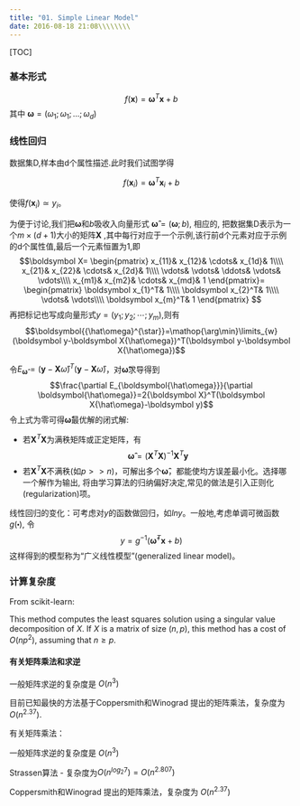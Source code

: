 ```yaml
---
title: "01. Simple Linear Model"
date: 2016-08-18 21:08\\\\\\\\
---
```


[TOC]

### 基本形式
$$f(\boldsymbol x)=\boldsymbol\omega^T\boldsymbol x + b$$
其中 $\boldsymbol\omega=(\omega_1;\omega_1;...;\omega_d)$
### 线性回归
数据集D,样本由d个属性描述.此时我们试图学得

$$f(\boldsymbol x_i)=\boldsymbol\omega^T\boldsymbol x_i + b$$

使得$f(\boldsymbol x_i) \simeq y_i$。

为便于讨论,我们把$\boldsymbol\omega$和$b$吸收入向量形式 $\boldsymbol{\hat\omega}=(\boldsymbol\omega;b)$, 相应的, 把数据集D表示为一个$m \times (d + 1)$大小的矩阵$\boldsymbol X$ ,其中每行对应于一个示例,该行前d个元素对应于示例的d个属性值,最后一个元素恒置为1,即
$$\boldsymbol X=
\begin{pmatrix}
x_{11}& x_{12}& \cdots& x_{1d}& 1\\\\
x_{21}& x_{22}& \cdots& x_{2d}& 1\\\\
\vdots& \vdots& \ddots& \vdots& \vdots\\\\
x_{m1}& x_{m2}& \cdots& x_{md}& 1
\end{pmatrix}=
\begin{pmatrix}
\boldsymbol x_{1}^T& 1\\\\
\boldsymbol x_{2}^T& 1\\\\
\vdots& \vdots\\\\
\boldsymbol x_{m}^T& 1
\end{pmatrix}
$$
再把标记也写成向量形式$y=(y_1;y_2;\cdots;y_m)$,则有
$$\boldsymbol{{\hat\omega}^{\star}}=\mathop{\arg\min}\limits_{w}(\boldsymbol y-\boldsymbol X{\hat\omega})^T(\boldsymbol y-\boldsymbol X{\hat\omega})$$

令$E_{\boldsymbol{\hat\omega}}=(\boldsymbol y-\boldsymbol X{\hat\omega})^T(\boldsymbol y-\boldsymbol X{\hat\omega})$，对$\boldsymbol{\hat\omega}$求导得到
$$\frac{\partial E_{\boldsymbol{\hat\omega}}}{\partial \boldsymbol{\hat\omega}}=2{\boldsymbol X}^T(\boldsymbol X{\hat\omega}-\boldsymbol y)$$
令上式为零可得$\boldsymbol{\hat\omega}$最优解的闭式解:

- 若$\boldsymbol X^T\boldsymbol X$为满秩矩阵或正定矩阵，有
$$\boldsymbol{\hat\omega}=(\boldsymbol X^T\boldsymbol X)^{-1}\boldsymbol X^T\boldsymbol y$$
- 若$\boldsymbol X^T\boldsymbol X$不满秩(如$p >> n$)，可解出多个$\boldsymbol{\hat\omega}$，都能使均方误差最小化。选择哪一个解作为输出, 将由学习算法的归纳偏好决定,常见的做法是引入正则化(regularization)项。

线性回归的变化：可考虑对$y$的函数做回归，如$lny$。一般地,考虑单调可微函数$g(\centerdot)$, 令
$$y= g^{-1}({\boldsymbol{\hat\omega}}^T\boldsymbol x+b)$$
这样得到的模型称为“广义线性模型”(generalized linear model)。

### 计算复杂度
From scikit-learn:

This method computes the least squares solution using a singular value decomposition of $X$. If $X$ is a matrix of size $(n, p)$, this method has a cost of $O(n p^2)$, assuming that $n \geq p$.

#### 有关矩阵乘法和求逆

一般矩阵求逆的复杂度是 $O(n^3)$

目前已知最快的方法基于Coppersmith和Winograd 提出的矩阵乘法，复杂度为 $O(n^{2.37})$.

有关矩阵乘法：

一般矩阵求逆的复杂度是 $O(n^3)$

Strassen算法 - 复杂度为$O(n^{log_2 7})=O(n^{2.807})$

Coppersmith和Winograd 提出的矩阵乘法，复杂度为 $O(n^{2.37})$


